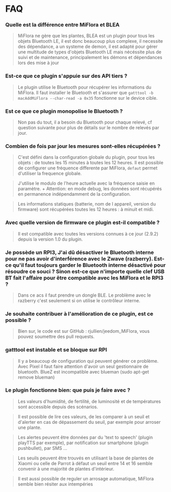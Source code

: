 # FAQ

### Quelle est la différence entre MiFlora et BLEA
> MiFlora ne gère que les plantes, BLEA est un plugin pour tous les objets Bluetooth LE, il est donc beaucoup plus complexe, 
il necessite des dépendance, a un systeme de demon, il est adapté pour gérer une multitude de types d'objets Bluetooth LE 
mais nécéssite plus de suivi et de maintenance, principalement les démons et dépendances lors des mise à jour

### Est-ce que ce plugin s'appuie sur des API tiers ?

> Le plugin utilise le Bluetooth pour récupérer les informations du MiFlora.
Il faut installer le Bluetooth et s'assurer que `gatttool -b macAddMiFlora --char-read -a 0x35` fonctionne sur le device cible.

### Est ce que ce plugin monopolise le Bluetooth ?

> Non pas du tout, il a besoin du Bluetooth pour chaque relevé, cf question suivante pour plus de détails sur le nombre de relevés par jour.


### Combien de fois par jour les mesures sont-elles récupérées ?

> C'est défini dans la configuration globale du plugin, pour tous les objets : de toutes les 15 minutes à toutes les 12 heures.
Il est possible de configurer une fréquence differente par MiFlora, `defaut` permet d'utiliser la frequence globale.

>J'utilise le modulo de l'heure actuelle avec la fréquence saisie en paramètre. +
Attention: en mode debug, les données sont récupérés en permanence indépendamment de la configuration.

> Les informations statiques (batterie, nom de l appareil, version du firmware) sont récupérées toutes les 12 heures : à minuit et midi.


### Avec quelle version de firmware ce plugin est-il compatible ?

> Il est compatible avec toutes les versions connues à ce jour (2.9.2) depuis la version 1.0 du plugin.


### Je possède un RPI3, J'ai dû désactiver le Bluetooth interne pour ne pas avoir d'interférence avec le Zwave (razberry). Est-ce qu'il faut toujours garder le Bluetooth interne désactivé pour résoudre ce souci ? Sinon est-ce que n'importe quelle clef USB BT fait l'affaire pour être compatible avec les MiFlora et le RPI3 ?

> Dans ce acs il faut prendre un dongle BLE. Le problème avec le razberry c'est seulement si on utilise le contrôleur interne.


### Je souhaite contribuer à l'amélioration de ce plugin, est ce possible ?

> Bien sur, le code est sur GitHub : rjullien/jeedom_MiFlora, vous pouvez soumettre des pull requests.

### gatttool est instable et se bloque sur RPI

> Il y a beaucoup de configuration qui peuvent générer ce problème. Avec Pixel il faut faire attention d'avoir un seul gestionnaire de bluetooth.
BlueZ est incompatible avec blueman (sudo apt-get remove blueman)

### Le plugin fonctionne bien: que puis je faire avec ?

> Les valeurs d'humidité, de fertilité, de luminosité et de températures sont accessible depuis des scénarios.

> Il est possible de lire ces valeurs, de les comparer à un seuil et d'alerter en cas de dépassement du seuil, par exemple pour arroser une plante.

> Les alertes peuvent être données par du 'text to speech' (plugin playTTS par exemple), par notification sur smartphone (plugin pushbullet), par SMS ...

> Les seuils peuvent être trouvés en utilisant la base de plantes de Xiaomi ou celle de Parrot à défaut un seuil entre 14 et 16 semble convenir à une majorité de plantes d'intérieur.

> Il est aussi possible de reguler un arrosage automatique, MiFlora semble bien résiter aux intempéries

